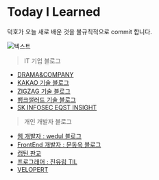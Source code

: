 # Today I Learned

덕호가 오늘 새로 배운 것을 불규칙적으로 commit 합니다. 

![텍스트](https://i.imgur.com/sRzoLoa.jpg)

> IT 기업 블로그
- [DRAMA&COMPANY](https://blog.dramancompany.com/)
- [KAKAO 기술 블로그](https://tech.kakao.com/)
- [ZIGZAG 기술 블로그](https://devblog.croquis.com/ko/)
- [뱅크샐러드 기술 블로그](https://medium.com/rainist-engineering)
- [SK INFOSEC EQST INSIGHT](https://www.skinfosec.com/newsRoom/eqstInsight/eqstInsightList.do)

> 개인 개발자 블로그
- [웹 개발자 : wedul 블로그](https://wedul.site)
- [FrontEnd 개발자 : 문동욱 블로그](https://evan-moon.github.io)
- [캡틴 판교](https://joshua1988.github.io/)
- [프로그래머 : 진유림 TIL](http://milooy.github.io/TIL)
- [VELOPERT](https://velopert.com/)